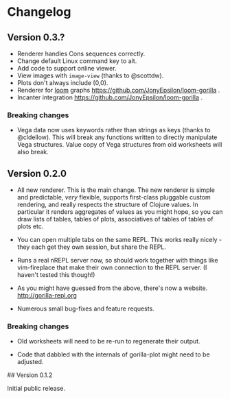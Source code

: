 # Changelog

## Version 0.3.?

- Renderer handles Cons sequences correctly.
- Change default Linux command key to alt.
- Add code to support online viewer.
- View images with `image-view` (thanks to @scottdw).
- Plots don't always include (0,0).
- Renderer for [loom](https://github.com/aysylu/loom) graphs https://github.com/JonyEpsilon/loom-gorilla .
- Incanter integration https://github.com/JonyEpsilon/loom-gorilla .

### Breaking changes

- Vega data now uses keywords rather than strings as keys (thanks to @cldellow). This will break any functions written
  to directly manipulate Vega structures. Value copy of Vega structures from old worksheets will also break.

## Version 0.2.0

- All new renderer. This is the main change. The new renderer is simple and predictable, _very_ flexible, supports
  first-class pluggable custom rendering, and really respects the structure of Clojure values. In particular it renders
  aggregates of values as you might hope, so you can draw lists of tables, tables of plots, associatives of tables of
  tables of plots etc.

- You can open multiple tabs on the same REPL. This works really nicely - they each get they own session, but share the
  REPL.

- Runs a real nREPL server now, so should work together with things like vim-fireplace that make their own connection
  to the REPL server. (I haven't tested this though!)

- As you might have guessed from the above, there's now a website. http://gorilla-repl.org

- Numerous small bug-fixes and feature requests.

### Breaking changes

- Old worksheets will need to be re-run to regenerate their output.

- Code that dabbled with the internals of gorilla-plot might need to be adjusted.


## Version 0.1.2

Initial public release.